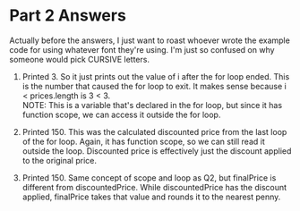 # Part 2 Answers
Actually before the answers, I just want to roast whoever wrote the example code for using whatever font they're using. I'm just so confused on why someone would pick CURSIVE letters.

1) Printed 3.   So it just prints out the value of i after the for loop ended. This is the number that caused the for loop to exit. It makes sense because  i < prices.length is 3 < 3.  
NOTE: This is a variable that's declared in the for loop, but since it has function scope, we can access it outside the for loop.

2) Printed 150. This was the calculated discounted price from the last loop of the for loop. Again, it has function scope, so we can still read it outside the loop. Discounted price is effectively just the discount applied to the original price.

3) Printed 150. Same concept of scope and loop as Q2, but finalPrice is different from discountedPrice. While discountedPrice has the discount applied, finalPrice takes that value and rounds it to the nearest penny.